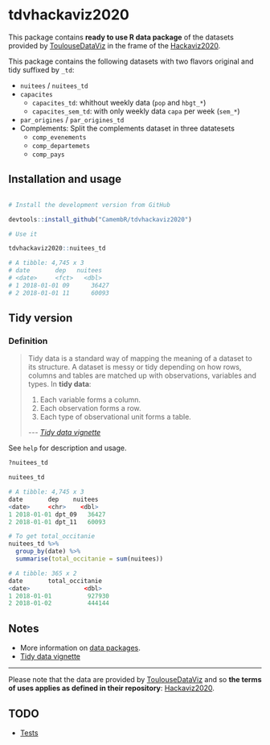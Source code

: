 tdvhackaviz2020
===============

This package contains **ready to use R data package** of the datasets provided by [ToulouseDataViz](https://toulouse-dataviz.fr/) in the frame of the [Hackaviz2020](https://github.com/ToulouseDataViz/Hackaviz2020).

This package contains the following datasets with two flavors original and tidy suffixed by `_td`:

- `nuitees` / `nuitees_td`
- `capacites`
    - `capacites_td`: whithout weekly data (`pop` and `hbgt_*`)
    - `capacites_sem_td`: with only weekly data `capa` per week (`sem_*`)
- `par_origines` / `par_origines_td`
- Complements: Split the complements dataset in three datatesets
    - `comp_evenements`
    - `comp_departemets`
    - `comp_pays`
    
## Installation and usage

```R

# Install the development version from GitHub

devtools::install_github("CamembR/tdvhackaviz2020")

# Use it

tdvhackaviz2020::nuitees_td

# A tibble: 4,745 x 3
# date       dep   nuitees
# <date>     <fct>   <dbl>
# 1 2018-01-01 09      36427
# 2 2018-01-01 11      60093
```

## Tidy version

### Definition

> Tidy data is a standard way of mapping the meaning of a dataset to its structure. A dataset is messy or tidy depending on how rows, columns and tables are matched up with observations, variables and types. 
In **tidy data**:
>
> 1. Each variable forms a column.
> 2. Each observation forms a row.
> 3. Each type of observational unit forms a table.
>
> --- <cite>[Tidy data vignette](https://cran.r-project.org/web/packages/tidyr/vignettes/tidy-data.html)</cite>

See `help` for description and usage.

```R
?nuitees_td

nuitees_td

# A tibble: 4,745 x 3
date       dep    nuitees
<date>     <chr>    <dbl>
1 2018-01-01 dpt_09   36427
2 2018-01-01 dpt_11   60093

# To get total_occitanie
nuitees_td %>%
  group_by(date) %>%
  summarise(total_occitanie = sum(nuitees))

# A tibble: 365 x 2
date       total_occitanie
<date>               <dbl>
1 2018-01-01          927930
2 2018-01-02          444144
```

## Notes

- More information on [data packages](http://r-pkgs.had.co.nz/data.html).
- [Tidy data vignette](https://cran.r-project.org/web/packages/tidyr/vignettes/tidy-data.html)

-----

Please note that the data are provided by [ToulouseDataViz](https://toulouse-dataviz.fr/) and so **the terms of uses applies as defined in their repository**: [Hackaviz2020](https://github.com/ToulouseDataViz/Hackaviz2020).

## TODO

- [Tests](https://testthat.r-lib.org/)
